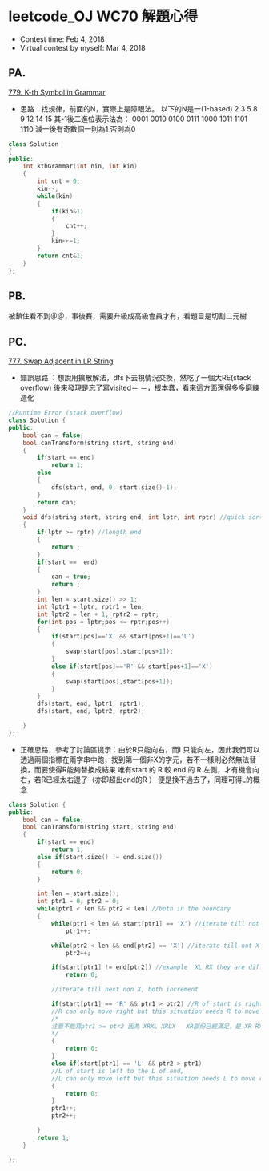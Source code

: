 # leetcode_OJ WC70 解題心得
* Contest time: Feb 4, 2018
* Virtual contest by myself: Mar 4, 2018
## PA.
[779. K-th Symbol in Grammar](https://leetcode.com/problems/k-th-symbol-in-grammar/description/)

* 思路：找規律，前面的N，實際上是障眼法。
以下的N是一(1-based)
2 3 5 8 9 12 14 15
其-1後二進位表示法為：
0001
0010
0100
0111
1000
1011
1101
1110
減一後有奇數個一則為1 否則為0

```c++
class Solution
{
public:
    int kthGrammar(int nin, int kin)
    {
        int cnt = 0;
        kin--;
        while(kin)
        {
            if(kin&1)
            {
                cnt++;
            }
            kin>>=1;
        }
        return cnt&1;
    }
};
```

## PB.
被鎖住看不到＠＠，事後賽，需要升級成高級會員才有，看題目是切割二元樹

## PC.
[777. Swap Adjacent in LR String](https://leetcode.com/contest/weekly-contest-70/problems/swap-adjacent-in-lr-string/)

* 錯誤思路 ：想說用擴散解法，dfs下去視情況交換，然吃了一個大RE(stack overflow)
後來發現是忘了寫visited＝ ＝，根本蠢，看來這方面還得多多磨練造化
```cpp
//Runtime Error (stack overflow)
class Solution {
public:
    bool can = false;
    bool canTransform(string start, string end)
    {
        if(start == end)
            return 1;
        else
        {
            dfs(start, end, 0, start.size()-1);
        }
        return can;
    }
    void dfs(string start, string end, int lptr, int rptr) //quick sort-like recusrion
    {
        if(lptr >= rptr) //length end
        {
            return ;
        }
        if(start ==  end)
        {
            can = true;
            return ;
        }
        int len = start.size() >> 1;
        int lptr1 = lptr, rptr1 = len;
        int lptr2 = len + 1, rptr2 = rptr;
        for(int pos = lptr;pos <= rptr;pos++)
        {
            if(start[pos]=='X' && start[pos+1]=='L')
            {
                swap(start[pos],start[pos+1]);
            }
            else if(start[pos]=='R' && start[pos+1]=='X')
            {
                swap(start[pos],start[pos+1]);
            }
        }
        dfs(start, end, lptr1, rptr1);
        dfs(start, end, lptr2, rptr2);

    }
};
```
* 正確思路，參考了討論區提示：由於R只能向右，而L只能向左，因此我們可以透過兩個指標在兩字串中跑，找到第一個非X的字元，若不一樣則必然無法替換，而要使得R能夠替換成結果
唯有start 的 R 較 end 的 R 左側，才有機會向右，若R已經太右邊了（亦即超出end的R ） 便是換不過去了，同理可得L的概念

```cpp
class Solution {
public:
    bool can = false;
    bool canTransform(string start, string end)
    {
        if(start == end)
            return 1;
        else if(start.size() != end.size())
        {
            return 0;
        }

        int len = start.size();
        int ptr1 = 0, ptr2 = 0;
        while(ptr1 < len && ptr2 < len) //both in the boundary
        {
            while(ptr1 < len && start[ptr1] == 'X') //iterate till not X in start
                ptr1++;

            while(ptr2 < len && end[ptr2] == 'X') //iterate till not X in end
                ptr2++;

            if(start[ptr1] != end[ptr2]) //example  XL RX they are different, unable to swap
                return 0;

            //iterate till next non X, both increment

            if(start[ptr1] == 'R' && ptr1 > ptr2) //R of start is right to the R of end,
            //R can only move right but this situation needs R to move left, which is a contradiction
            /*
            注意不能寫ptr1 >= ptr2 因為 XRXL XRLX   XR部份已經滿足，是 XR RX才不行！！
            */
            {
                return 0;
            }
            else if(start[ptr1] == 'L' && ptr2 > ptr1)
            //L of start is left to the L of end,
            //L can only move left but this situation needs L to move right, which is a contradiction
            {
                return 0;
            }
            ptr1++;
            ptr2++;

        }
        return 1;
    }

};

```
